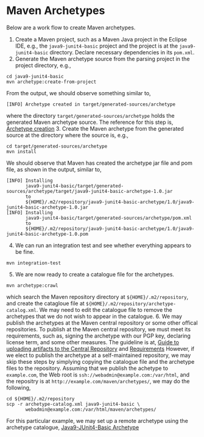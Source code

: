 # Maven Archetypes

Below are a work flow to create Maven archetypes.

1. Create a Maven project, such as a Maven Java project in the Eclipse IDE,
   e.g., the `java9-junit4-basic` project and the project is at the
   `java9-junit4-basic` directory. Declare necessary dependencies in its
   `pom.xml`.
2. Generate the Maven archetype source from the parsing project in the project
   directory, e.g.,
```
cd java9-junit4-basic
mvn archetype:create-from-project    
```
From the output, we should observe something similar to,
```
[INFO] Archetype created in target/generated-sources/archetype
```
where the directory `target/generated-sources/archetype` holds the generated
Maven archetype source.  The reference for this step is,
[Archetype creation](https://maven.apache.org/archetype/maven-archetype-plugin/advanced-usage.html)
3. Create the Maven archetype from the generated source at the directory
where the source is, e.g.,
```
cd target/generated-sources/archetype
mvn install
``` 
We should observe that Maven has created the archetype jar file and pom file,
as shown in the output, similar to,
```
[INFO] Installing 
       java9-junit4-basic/target/generated-sources/archetype/target/java9-junit4-basic-archetype-1.0.jar 
       to 
       ${HOME}/.m2/repository/java9-junit4-basic-archetype/1.0/java9-junit4-basic-archetype-1.0.jar
[INFO] Installing 
       java9-junit4-basic/target/generated-sources/archetype/pom.xml 
       to 
       ${HOME}/.m2/repository/java9-junit4-basic-archetype/1.0/java9-junit4-basic-archetype-1.0.pom
```
4. We can run an integration test and see whether everything appears to be fine.
```
mvn integration-test
```
5. We are now ready to create a catalogue file for the archetypes. 
```
mvn archetype:crawl
```
which search the Maven repository directory at `${HOME}/.m2/repository`, and create the
catagloue file at `${HOME}/.m2/repository/archetype-catalog.xml`. We may need
to edit the catalogue file to remove the archetypes that we do not wish to 
appear in the catalogue. 
6. We may publish the archetypes at the Maven central repository or some
other offical repositories. To publish at the Maven central repository,
we must meet its requirements, such as, signing the archetype with 
our PGP key, declaring license term, and some other measures. The guideline is at,
[Guide to uploading artifacts to the Central Repository](https://maven.apache.org/guides/mini/guide-central-repository-upload.html)
and
[Requirements](http://central.sonatype.org/pages/requirements.html)
However, if we elect to publish the archetype at a self-maintained repository,
we may skip these steps by simplying copying the catalogue file and the
archetype files to the repository. Assuming that we publish the achetype
to `example.com`, the Web root is `ssh://webadmin@example.com:/var/html`,
and the repositry is at `http://example.com/maven/archetypes/`, we may
do the following,
```
cd ${HOME}/.m2/repository
scp -r archetype-catalog.xml java9-junit4-basic \
       webadmin@example.com:/var/html/maven/archetypes/
```

For this particular example, we may set up a remote archetype using the
archetype catalogue,
[Java9-JUnit4-Basic Archetype](https://huichen-cs.github.io/maven/archetypes/archetype-catalog.xml)





